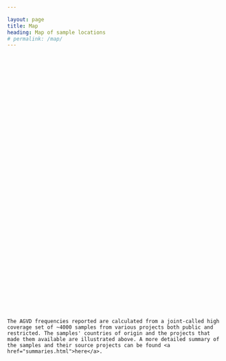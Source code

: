 ```yaml
---

layout: page
title: Map
heading: Map of sample locations
# permalink: /map/
---
```


<html>
<head>
    <title>Source locations of samples within AGVD</title>
    <link rel="stylesheet" href="https://unpkg.com/leaflet/dist/leaflet.css" />
    <style>
        #map {
            height: 600px;
            width: 800px;
        }
    </style>
</head>
<body>
    <div id="map"></div>
    <script src="https://d3js.org/d3.v7.min.js"></script>
    <script src="https://unpkg.com/leaflet/dist/leaflet.js"></script>
    <script src="assets/js/maploader.js" defer></script>


    The AGVD frequencies reported are calculated from a joint-called high coverage set of ~4000 samples from various projects both public and restricted. The samples' countries of origin and the projects that made them available are illustrated above. A more detailed summary of the samples and their source projects can be found <a href="summaries.html">here</a>.
</body>
</html>